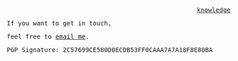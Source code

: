 <p align="right">
  <samp>
    <a href="https://kwxynv.github.io/">knowledge</a>
  </samp>
</p>
<p align="Left">
  <samp>
  If you want to get in touch,
  </samp>
</p>
<p align="Left">
  <samp>
  feel free to <a href="mailto:kwxynv@tuta.io">email me</a>.
  </samp>
</p>
<p align="Left">
  <samp>
    PGP Signature: 2C57699CE580D0ECDB53FF0CAAA7A7A18F8E80BA
  </samp>
  
[//]: <> (https://awesome-github-stats.azurewebsites.net/user-stats/KWXYNV?cardType=github&theme=dark&showIcons=false&preferLogin=false&hide_border=true&count_private=true&)
[//]: <> (https://github-readme-stats.vercel.app/api/top-langs/?username=KWXYNV&hide_title=true&layout=compact&theme=dark#gh-dark-mode-only)

